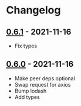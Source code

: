 # Changelog

## [0.6.1] - 2021-11-16
[0.6.1]: https://github.com/mhassan1/node-vault-client/compare/v0.6.0...v0.6.1

- Fix types

## [0.6.0] - 2021-11-16
[0.6.0]: https://github.com/mhassan1/node-vault-client/compare/v0.5.6...v0.6.0

- Make peer deps optional
- Swap request for axios
- Bump lodash
- Add types
